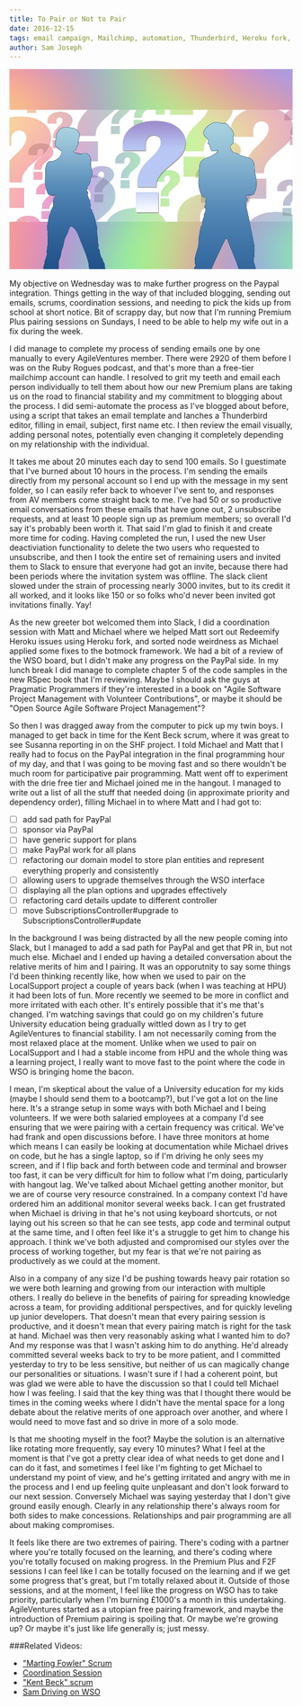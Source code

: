 ```yaml
---
title: To Pair or Not to Pair
date: 2016-12-15
tags: email campaign, Mailchimp, automation, Thunderbird, Heroku fork, Slack, pair programming, discussion, planning
author: Sam Joseph
---
```


![pair or not pair](/images/pair_or_not_pair.jpg)

My objective on Wednesday was to make further progress on the Paypal integration.  Things getting in the way of that included blogging, sending out emails, scrums, coordination sessions, and needing to pick the kids up from school at short notice.  Bit of scrappy day, but now that I'm running Premium Plus pairing sessions on Sundays, I need to be able to help my wife out in a fix during the week.

I did manage to complete my process of sending emails one by one manually to every AgileVentures member.  There were 2920 of them before I was on the Ruby Rogues podcast, and that's more than a free-tier mailchimp account can handle.  I resolved to grit my teeth and email each person individually to tell them about how our new Premium plans are taking us on the road to financial stability and my commitment to blogging about the process.  I did semi-automate the process as I've blogged about before, using a script that takes an email template and lanches a Thunderbird editor, filling in email, subject, first name etc.  I then review the email visually, adding personal notes, potentially even changing it completely depending on my relationship with the individual.

It takes me about 20 minutes each day to send 100 emails.  So I guestimate that I've burned about 10 hours in the process.  I'm sending the emails directly from my personal account so I end up with the message in my sent folder, so I can easily refer back to whoever I've sent to, and responses from AV members come straight back to me.  I've had 50 or so productive email conversations from these emails that have gone out, 2 unsubscribe requests, and at least 10 people sign up as premium members; so overall I'd say it's probably been worth it.  That said I'm glad to finish it and create more time for coding.  Having completed the run, I used the new User deactiviation functionality to delete the two users who requested to unsubscribe, and then I took the entire set of remaining users and invited them to Slack to ensure that everyone had got an invite, because there had been periods where the invitation system was offline.  The slack client slowed under the strain of processing nearly 3000 invites, but to its credit it all worked, and it looks like 150 or so folks who'd never been invited got invitations finally. Yay!

As the new greeter bot welcomed them into Slack, I did a coordination session with Matt and Michael where we helped Matt sort out Redeemify Heroku issues using Heroku fork, and sorted node weirdness as Michael applied some fixes to the botmock framework.  We had a bit of a review of the WSO board, but I didn't make any progress on the PayPal side.  In my lunch break I did manage to complete chapter 5 of the code samples in the new RSpec book that I'm reviewing.  Maybe I should ask the guys at Pragmatic Programmers if they're interested in a book on "Agile Software Project Management with Volunteer Contributions", or maybe it should be "Open Source Agile Software Project Management"?

So then I was dragged away from the computer to pick up my twin boys.  I managed to get back in time for the Kent Beck scrum, where it was great to see Susanna reporting in on the SHF project.  I told Michael and Matt that I really had to focus on the PayPal integration in the final programming hour of my day, and that I was going to be moving fast and so there wouldn't be much room for participative pair programming.  Matt went off to experiment with the drie free tier and Michael joined me in the hangout.  I managed to write out a list of all the stuff that needed doing (in approximate priority and dependency order), filling Michael in to where Matt and I had got to:

* [ ] add sad path for PayPal
* [ ] sponsor via PayPal
* [ ] have generic support for plans
* [ ] make PayPal work for all plans
* [ ] refactoring our domain model to store plan entities and represent everything properly and consistently
* [ ] allowing users to upgrade themselves through the WSO interface
* [ ] displaying all the plan options and upgrades effectively
* [ ] refactoring card details update to different controller
* [ ] move SubscriptionsController#upgrade to SubscriptionsController#update

In the background I was being distracted by all the new people coming into Slack, but I managed to add a sad path for PayPal and get that PR in, but not much else.  Michael and I ended up having a detailed conversation about the relative merits of him and I pairing.  It was an opporutnity to say some things I'd been thinking recently like, how when we used to pair on the LocalSupport project a couple of years back (when I was teaching at HPU) it had been lots of fun.  More recently we seemed to be more in conflict and more irritated with each other.  It's entirely possible that it's me that's changed.  I'm watching savings that could go on my children's future University education being gradually wittled down as I try to get AgileVentures to financial stability.  I am not necessarily coming from the most relaxed place at the moment.  Unlike when we used to pair on LocalSupport and I had a stable income from HPU and the whole thing was a learning project, I really want to move fast to the point where the code in WSO is bringing home the bacon.

I mean, I'm skeptical about the value of a University education for my kids (maybe I should send them to a bootcamp?), but I've got a lot on the line here.  It's a strange setup in some ways with both Michael and I being volunteers.  If we were both salaried employees at a company I'd see ensuring that we were pairing with a certain frequency was critical.  We've had frank and open discussions before.  I have three monitors at home which means I can easily be looking at documentation while Michael drives on code, but he has a single laptop, so if I'm driving he only sees my screen, and if I flip back and forth between code and terminal and browser too fast, it can be very difficult for him to follow what I'm doing, particularly with hangout lag.  We've talked about Michael getting another monitor, but we are of course very resource constrained.  In a company context I'd have ordered him an additional monitor several weeks back.  I can get frustrated when Michael is driving in that he's not using keyboard shortcuts, or not laying out his screen so that he can see tests, app code and terminal output at the same time, and I often feel like it's a struggle to get him to change his approach.  I think we've both adjusted and compromised our styles over the process of working together, but my fear is that we're not pairing as productively as we could at the moment.

Also in a company of any size I'd be pushing towards heavy pair rotation so we were both learning and growing from our interaction with multiple others.  I really do believe in the benefits of pairing for spreading knowledge across a team, for providing additional perspectives, and for quickly leveling up junior developers.  That doesn't mean that every pairing session is productive, and it doesn't mean that every pairing match is right for the task at hand.  Michael was then very reasonably asking what I wanted him to do?  And my response was that I wasn't asking him to do anything.  He'd already committed several weeks back to try to be more patient, and I committed yesterday to try to be less sensitive, but neither of us can magically change our personalities or situations.  I wasn't sure if I had a coherent point, but was glad we were able to have the discussion so that I could tell Michael how I was feeling.  I said that the key thing was that I thought there would be times in the coming weeks where I didn't have the mental space for a long debate about the relative merits of one approach over another, and where I would need to move fast and so drive in more of a solo mode.

Is that me shooting myself in the foot?  Maybe the solution is an alternative like rotating more frequently, say every 10 minutes?  What I feel at the moment is that I've got a pretty clear idea of what needs to get done and I can do it fast, and sometimes I feel like I'm fighting to get Michael to understand my point of view, and he's getting irritated and angry with me in the process and I end up feeling quite unpleasant and don't look forward to our next session.  Conversely Michael was saying yesterday that I don't give ground easily enough.  Clearly in any relationship there's always room for both sides to make concessions.  Relationships and pair programming are all about making compromises. 

It feels like there are two extremes of pairing.  There's coding with a partner where you're totally focused on the learning, and there's coding where you're totally focused on making progress.  In the Premium Plus and F2F sessions I can feel like I can be totally focused on the learning and if we get some progress that's great, but I'm totally relaxed about it.  Outside of those sessions, and at the moment, I feel like the progress on WSO has to take priority, particularly when I'm burning £1000's a month in this undertaking.  AgileVentures started as a utopian free pairing framework, and maybe the introduction of Premium pairing is spoiling that. Or maybe we're growing up?  Or maybe it's just like life generally is; just messy.

###Related Videos:

* ["Marting Fowler" Scrum](https://www.youtube.com/watch?v=9cBaF5WWTg4)
* [Coordination Session](https://www.youtube.com/watch?v=Ky49eCl_7EA)
* ["Kent Beck" scrum](https://www.youtube.com/watch?v=VVaAeLjwPZc)
* [Sam Driving on WSO](https://www.youtube.com/watch?v=1hL-aACQquY)

